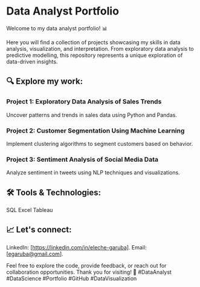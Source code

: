 # Data Analyst Portfolio
Welcome to my data analyst portfolio! 📊 

Here you will find a collection of projects showcasing my skills in data analysis, visualization, and interpretation. 
From exploratory data analysis to predictive modelling, this repository represents a unique exploration of data-driven insights.

## 🔍 Explore my work:

### Project 1: Exploratory Data Analysis of Sales Trends
Uncover patterns and trends in sales data using Python and Pandas.

### Project 2: Customer Segmentation Using Machine Learning
Implement clustering algorithms to segment customers based on behavior.

### Project 3: Sentiment Analysis of Social Media Data
Analyze sentiment in tweets using NLP techniques and visualizations.

## 🛠️ Tools & Technologies:
SQL
Excel
Tableau

## 📈 Let's connect:
LinkedIn: [https://linkedin.com/in/eleche-garuba].
Email: [egaruba@gmail.com].

Feel free to explore the code, provide feedback, or reach out for collaboration opportunities. Thank you for visiting! 🚀 
#DataAnalyst #DataScience #Portfolio #GitHub #DataVisualization


